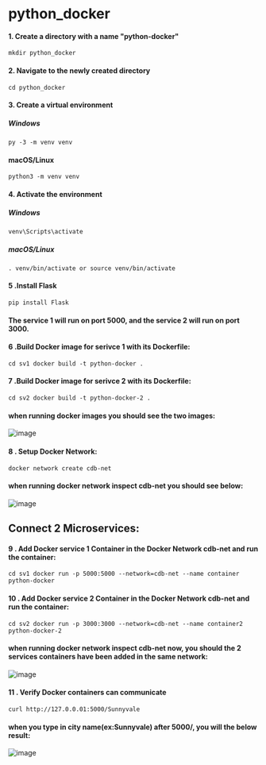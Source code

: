 # python_docker

#### 1. Create a directory with a name "python-docker"
`
mkdir python_docker
`
#### 2. Navigate to the newly created directory
`
cd python_docker
`
#### 3. Create a virtual environment
##### Windows
`
py -3 -m venv venv
`

#### macOS/Linux

`
python3 -m venv venv
`

#### 4. Activate the environment
##### Windows

`
venv\Scripts\activate
`
##### macOS/Linux

`
. venv/bin/activate or source venv/bin/activate
`
#### 5 .Install Flask
`
pip install Flask
`

#### The service 1 will run on port 5000, and the service 2 will run on port 3000.
#### 6 .Build Docker image for serivce 1 with its Dockerfile:
`
cd sv1
docker build -t python-docker .
`
#### 7 .Build Docker image for serivce 2 with its Dockerfile:
`
cd sv2
docker build -t python-docker-2 .
`
#### when running docker images you should see the two images:
![image](https://user-images.githubusercontent.com/112602900/217962562-82f0a436-805f-455b-b39a-fe5ae1480fc8.png)

#### 8 . Setup Docker Network:
`
docker network create cdb-net
`
#### when running docker network inspect cdb-net you should see below:
![image](https://user-images.githubusercontent.com/112602900/217963264-fc51dd95-09b0-4828-8784-51c92005b6bc.png)

## Connect 2 Microservices:
#### 9 . Add Docker service 1 Container in the Docker Network cdb-net and run the container:
`
cd sv1
docker run -p 5000:5000 --network=cdb-net --name container python-docker
`
#### 10 . Add Docker service 2 Container in the Docker Network cdb-net and run the container:
`
cd sv2
docker run -p 3000:3000 --network=cdb-net --name container2 python-docker-2 
`
#### when running docker network inspect cdb-net now, you should the 2 services containers have been added in the same network:
![image](https://user-images.githubusercontent.com/112602900/217963447-46e7713d-9352-48ad-8d4a-06d10df4b7a4.png)

#### 11 . Verify Docker containers can communicate
`
curl http://127.0.0.01:5000/Sunnyvale
`
#### when you type in city name(ex:Sunnyvale) after 5000/, you will the below result:
![image](https://user-images.githubusercontent.com/112602900/217963677-39d5cdac-a4cb-49b3-905f-4940d98f8199.png)



